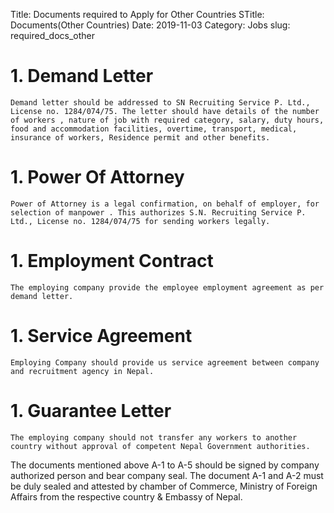 Title: Documents required to Apply for Other Countries
STitle: Documents(Other Countries)
Date: 2019-11-03
Category: Jobs
slug: required_docs_other


# 1. Demand Letter
    Demand letter should be addressed to SN Recruiting Service P. Ltd., License no. 1284/074/75. The letter should have details of the number of workers , nature of job with required category, salary, duty hours, food and accommodation facilities, overtime, transport, medical, insurance of workers, Residence permit and other benefits.

# 1. Power Of Attorney
    Power of Attorney is a legal confirmation, on behalf of employer, for selection of manpower . This authorizes S.N. Recruiting Service P. Ltd., License no. 1284/074/75 for sending workers legally.

# 1. Employment Contract
    The employing company provide the employee employment agreement as per demand letter.

# 1. Service Agreement
    Employing Company should provide us service agreement between company and recruitment agency in Nepal.

# 1. Guarantee Letter
    The employing company should not transfer any workers to another country without approval of competent Nepal Government authorities.

The documents mentioned above A-1 to A-5 should be signed by company authorized person and bear company seal. The document A-1 and A-2 must be duly sealed and attested by chamber of Commerce, Ministry of Foreign Affairs from the respective country & Embassy of Nepal.
